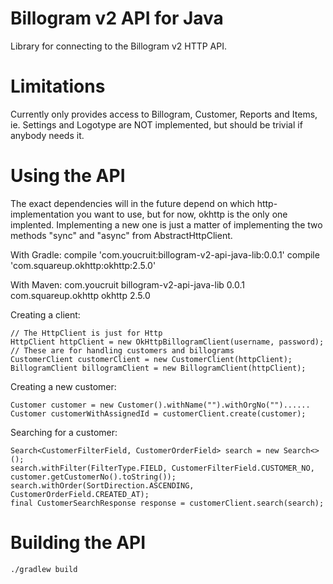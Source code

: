 Billogram v2 API for Java
=========================

Library for connecting to the Billogram v2 HTTP API.

Limitations
===========

Currently only provides access to Billogram, Customer, Reports and Items, ie. Settings and
Logotype are NOT implemented, but should be trivial if anybody needs it.


Using the API
=============================

The exact dependencies will in the future depend on which http-implementation you want to use,
but for now, okhttp is the only one implented. Implementing a new one is just a matter of implementing the
two methods "sync" and "async" from AbstractHttpClient.


With Gradle:
	compile 'com.youcruit:billogram-v2-api-java-lib:0.0.1' 
	compile 'com.squareup.okhttp:okhttp:2.5.0' 

With Maven:
	<dependency>
		<groupId>com.youcruit</groupId>
		<artifactId>billogram-v2-api-java-lib</artifactId>
		<version>0.0.1</version>
	</dependency>
	<dependency>
		<groupId>com.squareup.okhttp</groupId>
		<artifactId>okhttp</artifactId>
		<version>2.5.0</version>
	</dependency>


Creating a client:

	// The HttpClient is just for Http
	HttpClient httpClient = new OkHttpBillogramClient(username, password);
	// These are for handling customers and billograms
	CustomerClient customerClient = new CustomerClient(httpClient);
	BillogramClient billogramClient = new BillogramClient(httpClient);

Creating a new customer:
	
	Customer customer = new Customer().withName("").withOrgNo("")......
	Customer customerWithAssignedId = customerClient.create(customer);

Searching for a customer:

	Search<CustomerFilterField, CustomerOrderField> search = new Search<>();
	search.withFilter(FilterType.FIELD, CustomerFilterField.CUSTOMER_NO, customer.getCustomerNo().toString());
	search.withOrder(SortDirection.ASCENDING, CustomerOrderField.CREATED_AT);
	final CustomerSearchResponse response = customerClient.search(search);

Building the API
================

	./gradlew build

